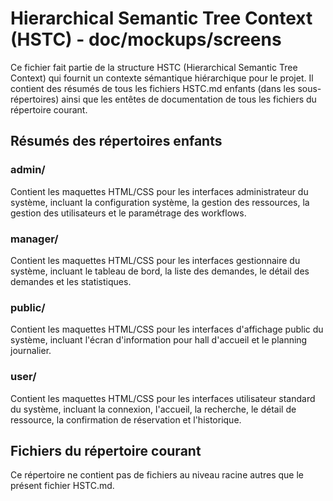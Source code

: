 # Hierarchical Semantic Tree Context (HSTC) - doc/mockups/screens

Ce fichier fait partie de la structure HSTC (Hierarchical Semantic Tree Context) qui fournit un contexte sémantique hiérarchique pour le projet. Il contient des résumés de tous les fichiers HSTC.md enfants (dans les sous-répertoires) ainsi que les entêtes de documentation de tous les fichiers du répertoire courant.

## Résumés des répertoires enfants

### admin/
Contient les maquettes HTML/CSS pour les interfaces administrateur du système, incluant la configuration système, la gestion des ressources, la gestion des utilisateurs et le paramétrage des workflows.

### manager/
Contient les maquettes HTML/CSS pour les interfaces gestionnaire du système, incluant le tableau de bord, la liste des demandes, le détail des demandes et les statistiques.

### public/
Contient les maquettes HTML/CSS pour les interfaces d'affichage public du système, incluant l'écran d'information pour hall d'accueil et le planning journalier.

### user/
Contient les maquettes HTML/CSS pour les interfaces utilisateur standard du système, incluant la connexion, l'accueil, la recherche, le détail de ressource, la confirmation de réservation et l'historique.

## Fichiers du répertoire courant

Ce répertoire ne contient pas de fichiers au niveau racine autres que le présent fichier HSTC.md.
